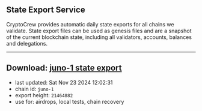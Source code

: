 ## State Export Service
CryptoCrew provides automatic daily state exports for all chains we validate. State export files can be used as genesis files and are a snapshot of the current blockchain state, including all validators, accounts, balances and delegations.

---
**Download: [juno-1 state export](https://dl-eu2.ccvalidators.com/SERVICE/juno/juno-1_export_21464882.json)**
---

- last updated: Sat Nov 23 2024 12:02:31
- chain id: `juno-1`
- export height: `21464882`
- use for: airdrops, local tests, chain recovery
